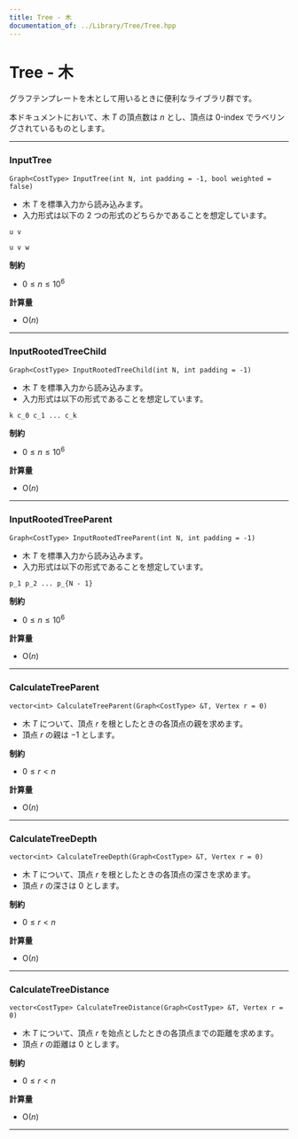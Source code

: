```yaml
---
title: Tree - 木
documentation_of: ../Library/Tree/Tree.hpp
---
```


# Tree - 木

グラフテンプレートを木として用いるときに便利なライブラリ群です。

本ドキュメントにおいて、木 $T$ の頂点数は $n$ とし、頂点は 0-index でラベリングされているものとします。

---

### InputTree

```
Graph<CostType> InputTree(int N, int padding = -1, bool weighted = false)
```

- 木 $T$ を標準入力から読み込みます。
- 入力形式は以下の 2 つの形式のどちらかであることを想定しています。

```
u v
```

```
u v w
```

**制約**

- $0 \le n \le 10^{6}$

**計算量**

- $\textrm{O}(n)$

---

### InputRootedTreeChild

```
Graph<CostType> InputRootedTreeChild(int N, int padding = -1)
```

- 木 $T$ を標準入力から読み込みます。
- 入力形式は以下の形式であることを想定しています。

```
k c_0 c_1 ... c_k
```

**制約**

- $0 \le n \le 10^{6}$

**計算量**

- $\textrm{O}(n)$

---

### InputRootedTreeParent

```
Graph<CostType> InputRootedTreeParent(int N, int padding = -1)
```

- 木 $T$ を標準入力から読み込みます。
- 入力形式は以下の形式であることを想定しています。

```
p_1 p_2 ... p_{N - 1}
```

**制約**

- $0 \le n \le 10^{6}$

**計算量**

- $\textrm{O}(n)$

---

### CalculateTreeParent

```
vector<int> CalculateTreeParent(Graph<CostType> &T, Vertex r = 0)
```

- 木 $T$ について、頂点 $r$ を根としたときの各頂点の親を求めます。
- 頂点 $r$ の親は $-1$ とします。

**制約**

- $0 \le r \lt n$

**計算量**

- $\textrm{O}(n)$

---

### CalculateTreeDepth

```
vector<int> CalculateTreeDepth(Graph<CostType> &T, Vertex r = 0)
```

- 木 $T$ について、頂点 $r$ を根としたときの各頂点の深さを求めます。
- 頂点 $r$ の深さは $0$ とします。

**制約**

- $0 \le r \lt n$

**計算量**

- $\textrm{O}(n)$

---

### CalculateTreeDistance

```
vector<CostType> CalculateTreeDistance(Graph<CostType> &T, Vertex r = 0)
```

- 木 $T$ について、頂点 $r$ を始点としたときの各頂点までの距離を求めます。
- 頂点 $r$ の距離は $0$ とします。

**制約**

- $0 \le r \lt n$

**計算量**

- $\textrm{O}(n)$

---
